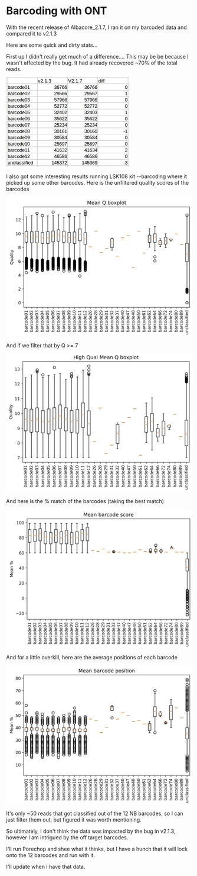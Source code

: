 # Barcoding with ONT

With the recent release of Albacore_2.1.7, I ran it on my barcoded data and compared it to v2.1.3

Here are some quick and dirty stats...

First up I didn't really get much of a difference....
This may be be because I wasn't affected by the bug. It had already recovered ~70% of the total reads.

![table](photo6271563644676450320.jpg)

I also got some interesting results running LSK108 kit --barcoding where it picked up some other barcodes. Here is the unfiltered quality scores of the barcodes

![q_scores](photo6271563644676450321.jpg)

And if we filter that by Q >= 7

![hi_q_scores](photo6271563644676450324.jpg)

And here is the % match of the barcodes (taking the best match)

![p_match](photo6271563644676450322.jpg)

And for a little overkill, here are the average positions of each barcode

![pos](photo6271563644676450323.jpg)

It's only ~50 reads that got classified out of the 12 NB barcodes, so I can just filter them out, but figured it was worth mentioning. 

So ultimately, I don't think the data was impacted by the bug in v2.1.3, however I am intrigued by the off target barcodes.

I'll run Porechop and shee what it thinks, but I have a hunch that it will lock onto the 12 barcodes and run with it.

I'll update when I have that data.
